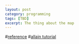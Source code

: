 ```yaml
---
layout: post
category: programming
tags: [TBD]
excerpt: The thing about the map
---
```

#[reference](http://www.cplusplus.com/reference/map/map/)
#[allain tutorial](http://www.cprogramming.com/tutorial/stl/stlmap.html)
